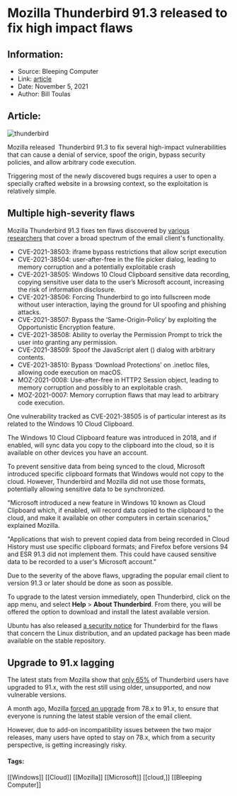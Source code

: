 # Mozilla Thunderbird 91.3 released to fix high impact flaws
### 

## Information:
+ Source: Bleeping Computer
+ Link: [article](https://www.bleepingcomputer.com/news/security/mozilla-thunderbird-913-released-to-fix-high-impact-flaws/)
+ Date: November 5, 2021
+ Author: Bill Toulas


## Article:
![thunderbird](https://www.bleepstatic.com/content/hl-images/2021/10/08/thunderbird-movie-poster.jpg?rand=1893528893)


​Mozilla released  Thunderbird 91.3 to fix several high-impact vulnerabilities that can cause a denial of service, spoof the origin, bypass security policies, and allow arbitrary code execution.


Triggering most of the newly discovered bugs requires a user to open a specially crafted website in a browsing context, so the exploitation is relatively simple.


Multiple high-severity flaws
----------------------------


Mozilla Thunderbird 91.3 fixes ten flaws discovered by [various researchers](https://www.mozilla.org/en-US/security/advisories/mfsa2021-50/) that cover a broad spectrum of the email client's functionality.


* CVE-2021-38503: iframe bypass restrictions that allow script execution
* CVE-2021-38504: user-after-free in the file picker dialog, leading to memory corruption and a potentially exploitable crash
* CVE-2021-38505: Windows 10 Cloud Clipboard sensitive data recording, copying sensitive user data to the user’s Microsoft account, increasing the risk of information disclosure.
* CVE-2021-38506: Forcing Thunderbird to go into fullscreen mode without user interaction, laying the ground for UI spoofing and phishing attacks.
* CVE-2021-38507: Bypass the ‘Same-Origin-Policy’ by exploiting the Opportunistic Encryption feature.
* CVE-2021-38508: Ability to overlay the Permission Prompt to trick the user into granting any permission.
* CVE-2021-38509: Spoof the JavaScript alert () dialog with arbitrary contents.
* CVE-2021-38510: Bypass ‘Download Protections’ on .inetloc files, allowing code execution on macOS.
* MOZ-2021-0008: Use-after-free in HTTP2 Session object, leading to memory corruption and possibly to an exploitable crash.
* MOZ-2021-0007: Memory corruption flaws that may lead to arbitrary code execution.


One vulnerability tracked as CVE-2021-38505 is of particular interest as its related to the Windows 10 Cloud Clipboard. 


The Windows 10 Cloud Clipboard feature was introduced in 2018, and if enabled, will sync data you copy to the clipboard into the cloud, so it is available on other devices you have an account.


To prevent sensitive data from being synced to the cloud, Microsoft introduced specific clipboard formats that Windows would not copy to the cloud. However, Thunderbird and Mozilla did not use those formats, potentially allowing sensitive data to be synchronized.


"Microsoft introduced a new feature in Windows 10 known as Cloud Clipboard which, if enabled, will record data copied to the clipboard to the cloud, and make it available on other computers in certain scenarios," explained Mozilla.


"Applications that wish to prevent copied data from being recorded in Cloud History must use specific clipboard formats; and Firefox before versions 94 and ESR 91.3 did not implement them. This could have caused sensitive data to be recorded to a user's Microsoft account."


Due to the severity of the above flaws, upgrading the popular email client to version 91.3 or later should be done as soon as possible.


To upgrade to the latest version immediately, open Thunderbird, click on the app menu, and select **Help** > **About Thunderbird**. From there, you will be offered the option to download and install the latest available version.


Ubuntu has also released [a security notice](https://ubuntu.com/security/notices/USN-5132-1) for Thunderbird for the flaws that concern the Linux distribution, and an updated package has been made available on the stable repository.


Upgrade to 91.x lagging
-----------------------


The latest stats from Mozilla show that [only 65%](https://stats.thunderbird.net/#version) of Thunderbird users have upgraded to 91.x, with the rest still using older, unsupported, and now vulnerable versions.


A month ago, Mozilla [forced an upgrade](https://www.bleepingcomputer.com/news/software/mozilla-upgrades-older-thunderbird-clients-to-the-latest-version/) from 78.x to 91.x, to ensure that everyone is running the latest stable version of the email client.


However, due to add-on incompatibility issues between the two major releases, many users have opted to stay on 78.x, which from a security perspective, is getting increasingly risky.




#### Tags:
[[Windows]] [[Cloud]] [[Mozilla]] [[Microsoft]] [[cloud,]] [[Bleeping Computer]]
